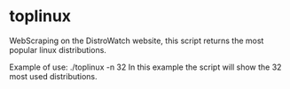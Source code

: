 # toplinux
WebScraping on the DistroWatch website, this script returns the most popular linux distributions.

Example of use:
./toplinux -n 32
In this example the script will show the 32 most used distributions.
